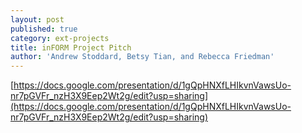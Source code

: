 ```yaml
---
layout: post
published: true
category: ext-projects
title: inFORM Project Pitch
author: 'Andrew Stoddard, Betsy Tian, and Rebecca Friedman'
---
```

[https://docs.google.com/presentation/d/1gQpHNXfLHIkvnVawsUo-nr7pGVFr_nzH3X9Eep2Wt2g/edit?usp=sharing](https://docs.google.com/presentation/d/1gQpHNXfLHIkvnVawsUo-nr7pGVFr_nzH3X9Eep2Wt2g/edit?usp=sharing)
